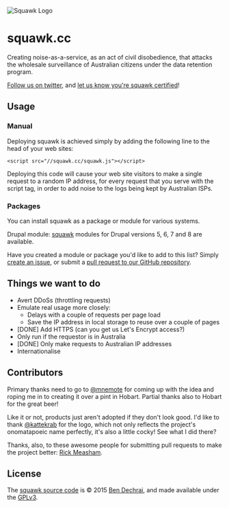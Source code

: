 ![Squawk Logo](https://squawk.cc/logo.png)

# squawk.cc

Creating noise-as-a-service, as an act of civil disobedience, that attacks the wholesale surveillance of Australian citizens under the data retention program.

[Follow us on twitter](https://twitter.com/squawkcc), and [let us know you're squawk certified](https://twitter.com/intent/tweet?text=I'm+%40squawkcc+certified.+Are+you%3F+%23CivilDisobedience+%23DataRetention+https%3A%2F%2Fsquawk.cc)!

## Usage

### Manual

Deploying squawk is achieved simply by adding the following line to the head of your web sites:

`<script src="//squawk.cc/squawk.js"></script>`

Deploying this code will cause your web site visitors to make a single request to a random IP address, for every request that you serve with the script tag, in order to add noise to the logs being kept by Australian ISPs.

### Packages

You can install squawk as a package or module for various systems.

Drupal module: [squawk](https://www.drupal.org/project/squawk) modules for Drupal versions 5, 6, 7 and 8 are available.

Have you created a module or package you'd like to add to this list? Simply [create an issue](https://github.com/bendechrai/squawk/issues/new), or submit a [pull request to our GitHub repository](https://github.com/bendechrai/squawk).

## Things we want to do

*   Avert DDoSs (throttling requests)
*   Emulate real usage more closely:
    *   Delays with a couple of requests per page load
    *   Save the IP address in local storage to reuse over a couple of pages
*   [DONE] Add HTTPS (can you get us Let's Encrypt access?)</del>
*   Only run if the requestor is in Australia
*   [DONE] Only make requests to Australian IP addresses
*   Internationalise

## Contributors

Primary thanks need to go to [@mnemote](https://twitter.com/mnemote) for coming up with the idea and roping me in to creating it over a pint in Hobart. Partial thanks also to Hobart for the great beer!

Like it or not, products just aren't adopted if they don't look good. I'd like to thank [@kattekrab](https://twitter.com/kattekrab) for the logo, which not only reflects the project's onomatapoeic name perfectly, it's also a little cocky! See what I did there?

Thanks, also, to these awesome people for submitting pull requests to make the project better: [Rick Measham](https://github.com/RickMeasham).

## License

The [squawk source code](https://github.com/bendechrai/squawk) is © 2015 [Ben Dechrai](https://twitter.com/bendechrai), and made available under the [GPLv3](https://github.com/bendechrai/squawk/blob/master/LICENSE.md).


